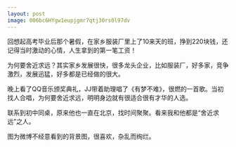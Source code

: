 ```yaml
---
layout: post
image: 006bc6HYgw1eupjgmr7qtj30rs0l97dv
---
```


回想起高考毕业后那个暑假，在家乡服装厂里上了10来天的班，挣到220块钱，还记得当时激动的心情，人生拿到的第一笔工资！

为何要舍近求远？其实家乡发展很快，很多龙头企业，比如服装厂，好多家，竞争激烈，发展迅猛，好多都是已经做的很大。

晚上看了QQ音乐颁奖典礼，JJ带着助理唱了《有梦不难》，很燃的一首歌。当初找人合唱，为何要舍近求远，明明身边就有很适合很有才华的人选。

联系到初中同桌，原来他也一直在北京，找时间聚聚。看来我和他都是“舍近求远”之人。

图为微博不经意看到的背景图，很喜欢，杂乱而绚烂。